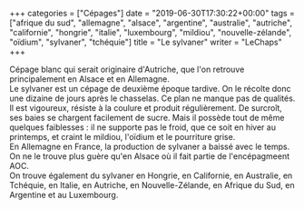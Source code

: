 +++
categories = ["Cépages"]
date = "2019-06-30T17:30:22+00:00"
tags = ["afrique du sud", "allemagne", "alsace", "argentine", "australie", "autriche", "californie", "hongrie", "italie", "luxembourg", "mildiou", "nouvelle-zélande", "oïdium", "sylvaner", "tchéquie"] 
title = "Le sylvaner"
writer = "LeChaps"
+++

Cépage blanc qui serait originaire d'Autriche, que l'on retrouve principalement en Alsace et en Allemagne.  
Le sylvaner est un cépage de deuxième époque tardive. On le récolte donc une dizaine de jours après le chasselas. Ce plan ne manque pas de qualités. Il est vigoureux, résiste à la coulure et produit régulièrement. De surcroît, ses baies se chargent facilement de sucre. Mais il possède tout de même quelques faiblesses : il ne supporte pas le froid, que ce soit en hiver au printemps, et craint le mildiou, l'oïdium et le pourriture grise.  
En Allemagne en France, la production de sylvaner a baissé avec le temps. On ne le trouve plus guère qu'en Alsace où il fait partie de l'encépagmeent AOC.  
On trouve également du sylvaner en Hongrie, en Californie, en Australie, en Tchéquie, en Italie, en Autriche, en Nouvelle-Zélande, en Afrique du Sud, en Argentine et au Luxembourg.

